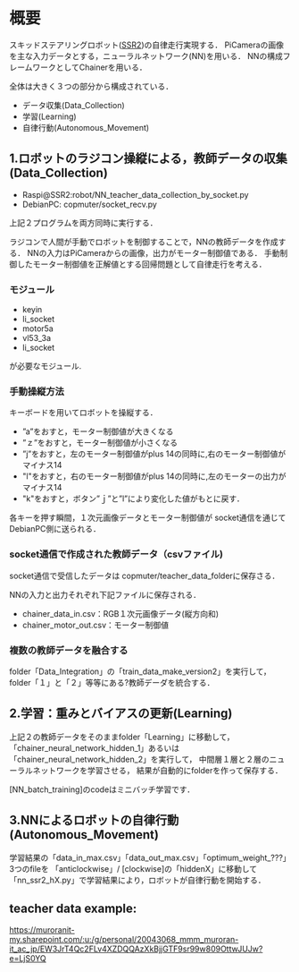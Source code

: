 # 概要
スキッドステアリングロボット([SSR2](https://github.com/HondaLab/SSR2))の自律走行実現する．
PiCameraの画像を主な入力データとする，ニューラルネットワーク(NN)を用いる．
NNの構成フレームワークとしてChainerを用いる．

全体は大きく３つの部分から構成されている．
* データ収集(Data_Collection)
* 学習(Learning)
* 自律行動(Autonomous_Movement)


## 1.ロボットのラジコン操縦による，教師データの収集(Data_Collection)
* Raspi@SSR2:robot/NN_teacher_data_collection_by_socket.py
* DebianPC: copmuter/socket_recv.py

上記２プログラムを両方同時に実行する．

ラジコンで人間が手動でロボットを制御することで，NNの教師データを作成する．
NNの入力はPiCameraからの画像，出力がモーター制御値である．
手動制御したモーター制御値を正解値とする回帰問題として自律走行を考える．


### モジュール
* keyin
* li_socket
* motor5a
* vl53_3a
* li_socket

が必要なモジュール.


### 手動操縦方法
キーボードを用いてロボットを操縦する．

* ”a”をおすと，モーター制御値が大きくなる
* ”ｚ”をおすと，モーター制御値が小さくなる
* ”j”をおすと，左のモーター制御値がplus 14の同時に,右のモーター制御値がマイナス14
* "l"をおすと，右のモーター制御値がplus 14の同時に,左のモーターの出力がマイナス14
* "k"をおすと，ボタン”ｊ”と”l”により変化した値がもとに戻す．

各キーを押す瞬間，１次元画像データとモーター制御値が
socket通信を通じてDebianPC側に送られる．


### socket通信で作成された教師データ（csvファイル)
socket通信で受信したデータは
copmuter/teacher_data_folderに保存さる．

NNの入力と出力それぞれ下記ファイルに保存される．

* chainer_data_in.csv：RGB１次元画像データ(縦方向和)
* chainer_motor_out.csv：モーター制御値

### 複数の教師データを融合する
folder「Data_Integration」の「train_data_make_version2」を実行して，
folder「１」と「２」等等にある?教師デーダを統合する．


## 2.学習：重みとバイアスの更新(Learning)
上記２の教師データをそのままfolder「Learning」に移動して，
「chainer_neural_network_hidden_1」あるいは
「chainer_neural_network_hidden_2」を実行して，
中間層１層と２層のニューラルネットワークを学習させる，
結果が自動的にfolderを作って保存する．

[NN_batch_training]のcodeはミニバッチ学習です．


## 3.NNによるロボットの自律行動(Autonomous_Movement)
学習結果の「data_in_max.csv」「data_out_max.csv」「optimum_weight_???」3つのfileを
「anticlockwise」/ [clockwise]の「hiddenX」に移動して
「nn_ssr2_hX.py」で学習結果により，ロボットが自律行動を開始する．


## teacher data example:

https://muroranit-my.sharepoint.com/:u:/g/personal/20043068_mmm_muroran-it_ac_jp/EW3JrT4Qc2FLv4XZDQQAzXkBjjGTF9sr99w809OttwJUJw?e=LjS0YQ
